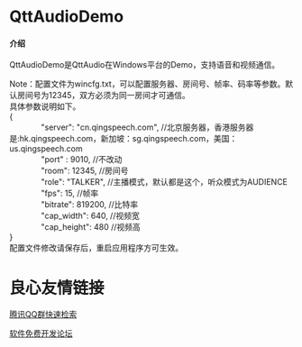 # QttAudioDemo

#### 介绍

QttAudioDemo是QttAudio在Windows平台的Demo，支持语音和视频通信。

Note：配置文件为wincfg.txt，可以配置服务器、房间号、帧率、码率等参数。默认房间号为12345，双方必须为同一房间才可通信。  
具体参数说明如下。  
{  
　　　　"server": "cn.qingspeech.com",   //北京服务器，香港服务器是:hk.qingspeech.com，新加坡：sg.qingspeech.com，美国：us.qingspeech.com  
　　　　"port" : 9010,                                //不改动  
　　　　"room": 12345,                        //房间号  
　　　　"role": "TALKER",                         //主播模式，默认都是这个，听众模式为AUDIENCE  
　　　　"fps": 15,                                      //帧率  
　　　　"bitrate": 819200,                       //比特率  
　　　　"cap_width": 640,                        //视频宽  
　　　　"cap_height": 480                       //视频高  
}  
配置文件修改请保存后，重启应用程序方可生效。


 # 良心友情链接

[腾讯QQ群快速检索](http://u.720life.cn/s/8cf73f7c)

[软件免费开发论坛](http://u.720life.cn/s/bbb01dc0)
